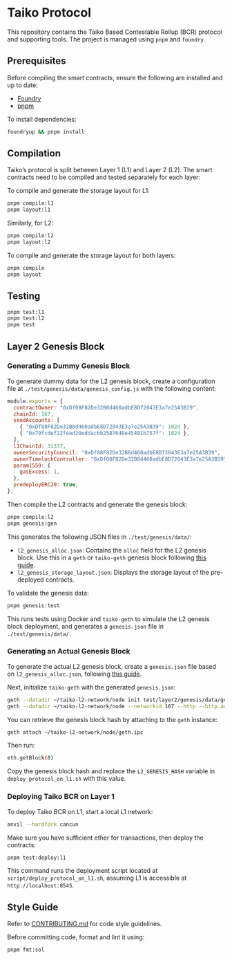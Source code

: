 # Taiko Protocol

This repository contains the Taiko Based Contestable Rollup (BCR) protocol and supporting tools. The project is managed using `pnpm` and `foundry`.

## Prerequisites

Before compiling the smart contracts, ensure the following are installed and up to date:

- [Foundry](https://book.getfoundry.sh/)
- [pnpm](https://pnpm.io/)

To install dependencies:

```bash
foundryup && pnpm install
```

## Compilation

Taiko’s protocol is split between Layer 1 (L1) and Layer 2 (L2). The smart contracts need to be compiled and tested separately for each layer:

To compile and generate the storage layout for L1:

```bash
pnpm compile:l1
pnpm layout:l1
```

Similarly, for L2:

```bash
pnpm compile:l2
pnpm layout:l2
```

To compile and generate the storage layout for both layers:

```bash
pnpm compile
pnpm layout
```

## Testing

```bash
pnpm test:l1
pnpm test:l2
pnpm test
```

## Layer 2 Genesis Block

### Generating a Dummy Genesis Block

To generate dummy data for the L2 genesis block, create a configuration file at `./test/genesis/data/genesis_config.js` with the following content:

```javascript
module.exports = {
  contractOwner: "0xDf08F82De32B8d460adbE8D72043E3a7e25A3B39",
  chainId: 167,
  seedAccounts: [
    { "0xDf08F82De32B8d460adbE8D72043E3a7e25A3B39": 1024 },
    { "0x79fcdef22feed20eddacbb2587640e45491b757f": 1024 },
  ],
  l1ChainId: 31337,
  ownerSecurityCouncil: "0xDf08F82De32B8d460adbE8D72043E3a7e25A3B39",
  ownerTimelockController: "0xDf08F82De32B8d460adbE8D72043E3a7e25A3B39",
  param1559: {
    gasExcess: 1,
  },
  predeployERC20: true,
};
```

Then compile the L2 contracts and generate the genesis block:

```bash
pnpm compile:l2
pnpm genesis:gen
```

This generates the following JSON files in `./test/genesis/data/`:

- `l2_genesis_alloc.json`: Contains the `alloc` field for the L2 genesis block. Use this in a `geth` or `taiko-geth` genesis block following [this guide](https://geth.ethereum.org/docs/fundamentals/private-network#creating-genesis-block).
- `l2_genesis_storage_layout.json`: Displays the storage layout of the pre-deployed contracts.

To validate the genesis data:

```bash
pnpm genesis:test
```

This runs tests using Docker and `taiko-geth` to simulate the L2 genesis block deployment, and generates a `genesis.json` file in `./test/genesis/data/`.

### Generating an Actual Genesis Block

To generate the actual L2 genesis block, create a `genesis.json` file based on `l2_genesis_alloc.json`, following [this guide](https://geth.ethereum.org/docs/fundamentals/private-network#creating-genesis-block).

Next, initialize `taiko-geth` with the generated `genesis.json`:

```bash
geth --datadir ~/taiko-l2-network/node init test/layer2/genesis/data/genesis.json
geth --datadir ~/taiko-l2-network/node --networkid 167 --http --http.addr 127.0.0.1 --http.port 8552 --http.corsdomain "*"
```

You can retrieve the genesis block hash by attaching to the `geth` instance:

```bash
geth attach ~/taiko-l2-network/node/geth.ipc
```

Then run:

```bash
eth.getBlock(0)
```

Copy the genesis block hash and replace the `L2_GENESIS_HASH` variable in `deploy_protocol_on_l1.sh` with this value.

### Deploying Taiko BCR on Layer 1

To deploy Taiko BCR on L1, start a local L1 network:

```bash
anvil --hardfork cancun
```

Make sure you have sufficient ether for transactions, then deploy the contracts:

```bash
pnpm test:deploy:l1
```

This command runs the deployment script located at `script/deploy_protocol_on_l1.sh`, assuming L1 is accessible at `http://localhost:8545`.

## Style Guide

Refer to [CONTRIBUTING.md](../../CONTRIBUTING.md) for code style guidelines.

Before committing code, format and lint it using:

```bash
pnpm fmt:sol
```
